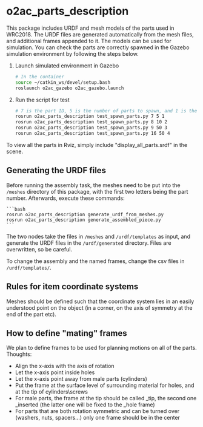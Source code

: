 # o2ac_parts_description

This package includes URDF and mesh models of the parts used in WRC2018. 
The URDF files are generated automatically from the mesh files, and additional frames appended to it.
The models can be used for simulation. You can check the parts are correctly 
spawned in the Gazebo simulation environment by following the steps below.

1. Launch simulated environment in Gazebo
    ```bash
    # In the container
    source ~/catkin_ws/devel/setup.bash
    roslaunch o2ac_gazebo o2ac_gazebo.launch
    ```
2. Run the script for test
    ```bash
    # 7 is the part ID, 5 is the number of parts to spawn, and 1 is the bin ID
    rosrun o2ac_parts_description test_spawn_parts.py 7 5 1
    rosrun o2ac_parts_description test_spawn_parts.py 8 10 2
    rosrun o2ac_parts_description test_spawn_parts.py 9 50 3
    rosrun o2ac_parts_description test_spawn_parts.py 16 50 4
    ```

To view all the parts in Rviz, simply include "display_all_parts.srdf" in the scene.

## Generating the URDF files

Before running the assembly task, the meshes need to be put into the `/meshes` directory of this package, with the first two letters being the part number. Afterwards, execute these commands:

    ```bash
    rosrun o2ac_parts_description generate_urdf_from_meshes.py
    rosrun o2ac_parts_description generate_assembled_piece.py
    ```

The two nodes take the files in `/meshes` and  `/urdf/templates` as input, and generate the URDF files in the `/urdf/generated` directory. Files are overwritten, so be careful.

To change the assembly and the named frames, change the csv files in `/urdf/templates/`.

## Rules for item coordinate systems

Meshes should be defined such that the coordinate system lies in an easily understood point on the object (in a corner, on the axis of symmetry at the end of the part etc).

## How to define "mating" frames

We plan to define frames to be used for planning motions on all of the parts. Thoughts:

- Align the x-axis with the axis of rotation
- Let the x-axis point inside holes
- Let the x-axis point away from male parts (cylinders)
- Put the frame at the surface level of surrounding material for holes, and at the tip of cylinders\screws
- For male parts, the frame at the tip should be called _tip, the second one _inserted (the latter one will be fixed to the _hole frame)
- For parts that are both rotation symmetric and can be turned over (washers, nuts, spacers...) only one frame should be in the center
